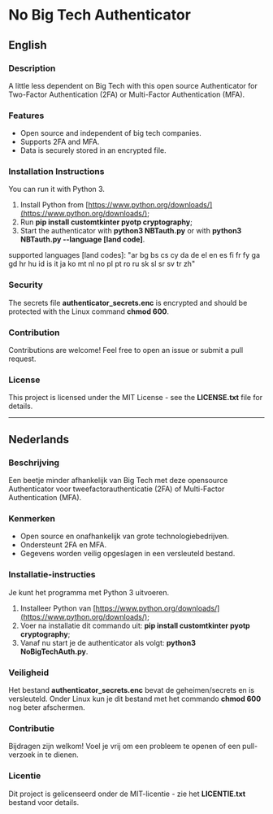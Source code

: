 # No Big Tech Authenticator

## English

### Description

A little less dependent on Big Tech with this open source Authenticator for Two-Factor Authentication (2FA) or Multi-Factor Authentication (MFA).

### Features

- Open source and independent of big tech companies.
- Supports 2FA and MFA.
- Data is securely stored in an encrypted file.

### Installation Instructions

You can run it with Python 3.

1. Install Python from [https://www.python.org/downloads/](https://www.python.org/downloads/);
2. Run **pip install customtkinter pyotp cryptography**;
3. Start the authenticator with **python3 NBTauth.py** or with **python3 NBTauth.py --language [land code]**.

supported languages [land codes]: "ar bg bs cs cy da de el en es fi fr fy ga gd hr hu id is it ja ko mt nl no pl pt ro ru sk sl sr sv tr zh"

### Security

The secrets file **authenticator_secrets.enc** is encrypted and should be protected with the Linux command **chmod 600**.

### Contribution

Contributions are welcome! Feel free to open an issue or submit a pull request.

### License

This project is licensed under the MIT License - see the **LICENSE.txt** file for details.


---

## Nederlands

### Beschrijving

Een beetje minder afhankelijk van Big Tech met deze opensource Authenticator voor tweefactorauthenticatie (2FA) of Multi-Factor Authentication (MFA).

### Kenmerken

- Open source en onafhankelijk van grote technologiebedrijven.
- Ondersteunt 2FA en MFA.
- Gegevens worden veilig opgeslagen in een versleuteld bestand.

### Installatie-instructies

Je kunt het programma met Python 3 uitvoeren.

1. Installeer Python van [https://www.python.org/downloads/](https://www.python.org/downloads/);
2. Voer na installatie dit commando uit: **pip install customtkinter pyotp cryptography**;
3. Vanaf nu start je de authenticator als volgt: **python3 NoBigTechAuth.py**.

### Veiligheid

Het bestand **authenticator_secrets.enc** bevat de geheimen/secrets en is versleuteld. Onder Linux kun je dit bestand met het commando **chmod 600** nog beter afschermen.

### Contributie

Bijdragen zijn welkom! Voel je vrij om een probleem te openen of een pull-verzoek in te dienen.

### Licentie

Dit project is gelicenseerd onder de MIT-licentie - zie het **LICENTIE.txt** bestand voor details.
